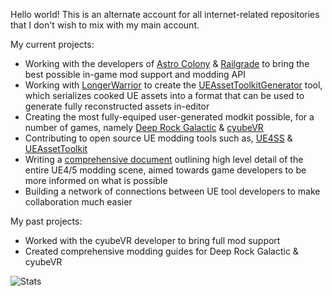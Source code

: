 Hello world! This is an alternate account for all internet-related repositories that I don't wish to mix with my main account. 

My current projects:
- Working with the developers of [Astro Colony](https://store.steampowered.com/app/1614550/Astro_Colony/) & [Railgrade](https://store.epicgames.com/en-US/p/railgrade) to bring the best possible in-game mod support and modding API 
- Working with [LongerWarrior](https://github.com/LongerWarrior) to create the [UEAssetToolkitGenerator](https://github.com/LongerWarrior/UEAssetToolkitGenerator) tool, which serializes cooked UE assets into a format that can be used to generate fully reconstructed assets in-editor
- Creating the most fully-equiped user-generated modkit possible, for a number of games, namely [Deep Rock Galactic](https://store.steampowered.com/app/548430/Deep_Rock_Galactic/) & [cyubeVR](https://store.steampowered.com/app/619500/cyubeVR/)
- Contributing to open source UE modding tools such as, [UE4SS](https://github.com/UE4SS-RE/RE-UE4SS) & [UEAssetToolkit](https://github.com/Archengius/UEAssetToolkit)
- Writing a [comprehensive document](https://unreal-modding-library.github.io/dev-guide/) outlining high level detail of the entire UE4/5 modding scene, aimed towards game developers to be more informed on what is possible
- Building a network of connections between UE tool developers to make collaboration much easier 

My past projects:
- Worked with the cyubeVR developer to bring full mod support
- Created comprehensive modding guides for Deep Rock Galactic & cyubeVR 

![Stats](https://github-readme-stats-delta-eight-48.vercel.app/api?username=Buckminsterfullerene02&show_icons=true&theme=transparent)
